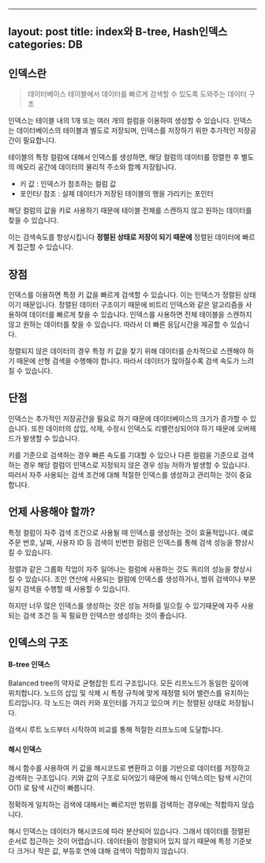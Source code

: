 ---
layout: post
title: index와 B-tree, Hash인덱스
categories: DB
--

## 인덱스란
> 데이터베이스 테이블에서 데이터를 빠르게 검색할 수 있도록 도와주는 데이터 구조

인덱스는 테이블 내의 1개 또는 여러 개의 컬럼을 이용하여 생성할 수 있습니다. 인덱스는
데이터베이스의 테이블과 별도로 저장되며, 인덱스를 저장하기 위한 추가적인 저장공간이 필요합니다.

테이블의 특정 컬럼에 대해서 인덱스를 생성하면, 해당 컬럼의 데이터를 정렬한 후 별도의 메모리 공간에 데이터의 물리적 주소와 함께 저장됩니다.

- 키 값 : 인덱스가 참조하는 컬럼 값
- 포인터/ 참조 : 실제 데이터가 저장된 테이블의 행을 가리키는 포인터

해당 컬럼의 값을 키로 사용하기 때문에 테이블 전체를 스캔하지 않고 원하는 데이터를 찾을 수 있습니다.

이는 검색속도를 향상시킵니다 **정렬된 상태로 저장이 되기 때문에** 정렬된 데이터에 빠르게 접근할 수 있습니다.





## 장점
인덱스를 이용하면 특정 키 값을 빠르게 검색할 수 있습니다. 이는 인덱스가 정렬된 상태이기 때문입니다.
정렬된 데이터 구조이기 때문에 비트리 인덱스와 같은 알고리즘을 사용하여 데이터를 빠르게 찾을 수 있습니다.
인덱스를 사용하면 전체 테이블을 스캔하지 않고 원하는 데이터를 찾을 수 있습니다. 따라서 더 빠른 응답시간을 제공할 수 있습니다.

정렬되지 않은 데이터의 경우 특정 키 값을 찾기 위해 데이터를 순차적으로 스캔해야 하기 때문에 선형 검색을 수행해야 합니다.
따라서 데이터가 많아질수록 검색 속도가 느려질 수 있습니다.





## 단점
인덱스는 추가적인 저장공간을 필요로 하기 때문에 데이터베이스의 크기가 증가할 수 있습니다.
또한 데이터의 삽입, 삭제, 수정시 인덱스도 리밸런싱되어야 하기 때문에 오버헤드가 발생할 수 있습니다.


키를 기준으로 검색하는 경우 빠른 속도를 기대할 수 있으나 다른 컬럼을 기준으로 검색하는 경우 해당 컬럼이 인덱스로 지정되지 않은 경우
성능 저하가 발생할 수 있습니다. 
따러서 자주 사용되는 검색 조건에 대해 적절한 인덱스를 생성하고 관리하는 것이 중요합니다.





## 언제 사용해야 할까?
특정 컬럼이 자주 검색 조건으로 사용될 때 인덱스를 생성하는 것이 효율적입니다.
예로 주문 번호, 날짜, 사용자 ID 등 검색이 빈번한 컬럼은 인덱스를 통해 검색 성능을 향상시킬 수 있습니다.

정렬과 같은 그룹화 작업이 자주 일어나는 컬럼에 사용하는 것도 쿼리의 성능을 향상시킬 수 있습니다.
조인 연산에 사용되는 컬럼에 인덱스를 생성하거나, 범위 검색이나 부분 일치 검색을 수행할 때 사용할 수 있습니다.

하지만 너무 많은 인덱스를 생성하는 것은 성능 저하를 일으킬 수 있기때문에 자주 사용되는 검색 조건 등 꼭 필요한 인덱스만 생성하는 것이 좋습니다.





## 인덱스의 구조

#### B-tree 인덱스
Balanced tree의 약자로 균형잡힌 트리 구조입니다. 모든 리프노드가 동일한 깊이에 위치합니다.
노드의 삽입 및 삭제 시 특정 규칙에 맞게 재정렬 되어 밸런스를 유지하는 트리입니다.
각 노드는 여러 키와 포인터를 가지고 있으며 키는 정렬된 상태로 저장됩니다.

검색시 루트 노드부터 시작하여 비교를 통해 적절한 리프노드에 도달합니다.




#### 해시 인덱스
해시 함수를 사용하여 키 값을 해시코드로 변환하고 이를 기반으로 데이터를 저장하고 검색하는 구조입니다.
키와 값의 구조로 되어있기 때문에 해시 인덱스의는 탐색 시간이 O(1) 로 탐색 시간이 빠릅니다.

정확하게 일치하는 검색에 대해서는 빠르지만 범위를 검색하는 경우에는 적합하지 않습니다.

해시 인덱스는 데이터가 해시코드에 따라 분산되어 있습니다. 그래서 데이터를 정렬된 순서로 접근하는 것이 어렵습니다.
데이터들이 정렬되어 있지 않기 때문에 특정 기준보다 크거나 작은 값, 부등호 연에 대해 검색이 적합하지 않습니다.



